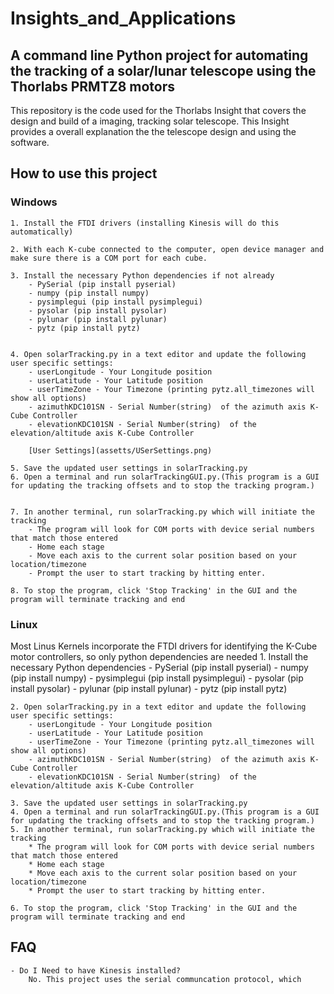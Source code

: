 # Insights_and_Applications

## A command line Python project for automating the tracking of a solar/lunar telescope using the Thorlabs PRMTZ8 motors

This repository is the code used for the Thorlabs Insight that covers the design and build of a imaging, tracking solar telescope. This Insight provides a overall explanation the the telescope design and using the software. 

## How to use this project

### **Windows**
	1. Install the FTDI drivers (installing Kinesis will do this automatically)

	2. With each K-cube connected to the computer, open device manager and make sure there is a COM port for each cube.  

	3. Install the necessary Python dependencies if not already
		- PySerial (pip install pyserial)
		- numpy (pip install numpy)
		- pysimplegui (pip install pysimplegui)
		- pysolar (pip install pysolar)
		- pylunar (pip install pylunar)
		- pytz (pip install pytz)


	4. Open solarTracking.py in a text editor and update the following user specific settings:
		- userLongitude - Your Longitude position
		- userLatitude - Your Latitude position
		- userTimeZone - Your Timezone (printing pytz.all_timezones will show all options)
		- azimuthKDC101SN - Serial Number(string)  of the azimuth axis K-Cube Controller
		- elevationKDC101SN - Serial Number(string)  of the elevation/altitude axis K-Cube Controller

		[User Settings](assetts/USerSettings.png)

	5. Save the updated user settings in solarTracking.py 
	6. Open a terminal and run solarTrackingGUI.py.(This program is a GUI for updating the tracking offsets and to stop the tracking program.)


	7. In another terminal, run solarTracking.py which will initiate the tracking
		- The program will look for COM ports with device serial numbers that match those entered
		- Home each stage
		- Move each axis to the current solar position based on your location/timezone
		- Prompt the user to start tracking by hitting enter. 

	8. To stop the program, click 'Stop Tracking' in the GUI and the program will terminate tracking and end

### **Linux**
Most Linus Kernels incorporate the FTDI drivers for identifying the K-Cube motor controllers, so only python dependencies are needed
	1. Install the necessary Python dependencies
		- PySerial (pip install pyserial)
		- numpy (pip install numpy)
		- pysimplegui (pip install pysimplegui)
		- pysolar (pip install pysolar)
		- pylunar (pip install pylunar)
		- pytz (pip install pytz)

	2. Open solarTracking.py in a text editor and update the following user specific settings:
		- userLongitude - Your Longitude position
		- userLatitude - Your Latitude position
		- userTimeZone - Your Timezone (printing pytz.all_timezones will show all options)
		- azimuthKDC101SN - Serial Number(string)  of the azimuth axis K-Cube Controller
		- elevationKDC101SN - Serial Number(string)  of the elevation/altitude axis K-Cube Controller

	3. Save the updated user settings in solarTracking.py 
	4. Open a terminal and run solarTrackingGUI.py.(This program is a GUI for updating the tracking offsets and to stop the tracking program.)
	5. In another terminal, run solarTracking.py which will initiate the tracking
		* The program will look for COM ports with device serial numbers that match those entered
		* Home each stage
		* Move each axis to the current solar position based on your location/timezone
		* Prompt the user to start tracking by hitting enter. 

	6. To stop the program, click 'Stop Tracking' in the GUI and the program will terminate tracking and end

## FAQ

	- Do I Need to have Kinesis installed?
		No. This project uses the serial communcation protocol, which 




